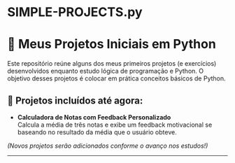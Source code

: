 # SIMPLE-PROJECTS.py

# 🐍 Meus Projetos Iniciais em Python

Este repositório reúne alguns dos meus primeiros projetos (e exercícios) desenvolvidos enquanto estudo lógica de programação e Python.
O objetivo desses projetos é colocar em prática conceitos básicos de Python.

## 📌 Projetos incluídos até agora:

- **Calculadora de Notas com Feedback Personalizado**  
  Calcula a média de três notas e exibe um feedback motivacional se baseando no resultado da média que o usuário obteve.


*(Novos projetos serão adicionados conforme o avanço nos estudos!)*

---
